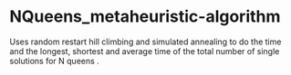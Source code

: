 # NQueens_metaheuristic-algorithm

Uses random restart hill climbing and simulated annealing to do the time and the longest, shortest and average time of the total number of single solutions for N queens .



